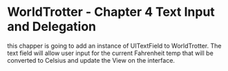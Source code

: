 # WorldTrotter  - Chapter 4 Text Input and Delegation

this chapper is going to add an instance of UITextField to WorldTrotter. The text field will allow user input for the current Fahrenheit temp that will be converted to Celsius and update the View on the interface. 

